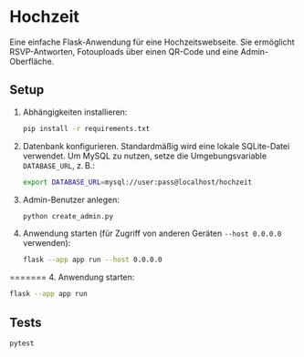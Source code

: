 # Hochzeit

Eine einfache Flask-Anwendung für eine Hochzeitswebseite. Sie ermöglicht RSVP-Antworten, Fotouploads über einen QR-Code und eine Admin-Oberfläche.

## Setup

1. Abhängigkeiten installieren:
   ```bash
   pip install -r requirements.txt
   ```
2. Datenbank konfigurieren. Standardmäßig wird eine lokale SQLite-Datei verwendet. Um MySQL zu nutzen, setze die Umgebungsvariable `DATABASE_URL`, z. B.:
   ```bash
   export DATABASE_URL=mysql://user:pass@localhost/hochzeit
   ```

3. Admin-Benutzer anlegen:
   ```bash
   python create_admin.py
   ```
4. Anwendung starten (für Zugriff von anderen Geräten `--host 0.0.0.0` verwenden):
   ```bash
   flask --app app run --host 0.0.0.0
=======
4. Anwendung starten:
   ```bash
   flask --app app run

   ```

## Tests

```bash
pytest
```
